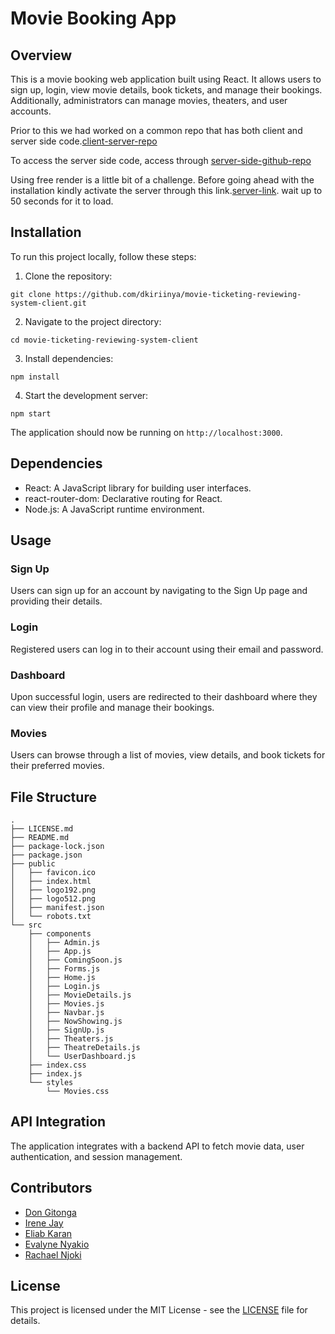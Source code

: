 # Movie Booking App

## Overview

This is a movie booking web application built using React. It allows users to sign up, login, view movie details, book tickets, and manage their bookings. Additionally, administrators can manage movies, theaters, and user accounts.

Prior to this we had worked on a common repo that has both client and server side code.[client-server-repo](https://github.com/dkiriinya/movie-ticketing-reviewing-system.git)

To access the server side code, access through [server-side-github-repo](https://github.com/dkiriinya/movie-ticketing-reviewing-system-server.git)

Using free render is a little bit of a challenge. Before going ahead with the installation kindly activate the server through this link.[server-link](https://movie-ticketing-reviewing-system-server.onrender.com/). wait up to 50 seconds for it to load. 


## Installation

To run this project locally, follow these steps:

1. Clone the repository:

```
git clone https://github.com/dkiriinya/movie-ticketing-reviewing-system-client.git
```

2. Navigate to the project directory:

```
cd movie-ticketing-reviewing-system-client
```

3. Install dependencies:

```
npm install
```

4. Start the development server:

```
npm start
```

The application should now be running on `http://localhost:3000`.

## Dependencies

- React: A JavaScript library for building user interfaces.
- react-router-dom: Declarative routing for React.
- Node.js: A JavaScript runtime environment.


## Usage

### Sign Up

Users can sign up for an account by navigating to the Sign Up page and providing their details.

### Login

Registered users can log in to their account using their email and password.

### Dashboard

Upon successful login, users are redirected to their dashboard where they can view their profile and manage their bookings.

### Movies

Users can browse through a list of movies, view details, and book tickets for their preferred movies.

## File Structure
```
.
├── LICENSE.md
├── README.md
├── package-lock.json
├── package.json
├── public
│   ├── favicon.ico
│   ├── index.html
│   ├── logo192.png
│   ├── logo512.png
│   ├── manifest.json
│   └── robots.txt
└── src
    ├── components
    │   ├── Admin.js
    │   ├── App.js
    │   ├── ComingSoon.js
    │   ├── Forms.js
    │   ├── Home.js
    │   ├── Login.js
    │   ├── MovieDetails.js
    │   ├── Movies.js
    │   ├── Navbar.js
    │   ├── NowShowing.js
    │   ├── SignUp.js
    │   ├── Theaters.js
    │   ├── TheatreDetails.js
    │   └── UserDashboard.js
    ├── index.css
    ├── index.js
    └── styles
        └── Movies.css
```


## API Integration

The application integrates with a backend API to fetch movie data, user authentication, and session management.

## Contributors

- [Don Gitonga](https://github.com/dkiriinya)
- [Irene Jay](https://github.com/irenejay)
- [Eliab Karan](https://github.com/karaneliab)
- [Evalyne Nyakio](https://github.com/Nyakio-Eva)
- [Rachael Njoki](https://github.com/Rayken20)



## License

This project is licensed under the MIT License - see the [LICENSE](https://opensource.org/license/mit) file for details.
